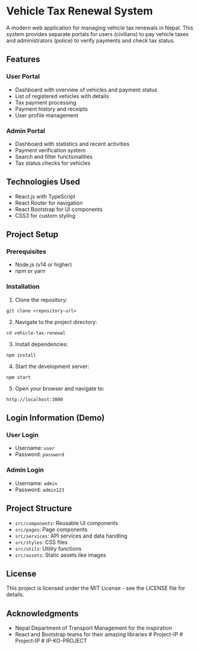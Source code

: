 # Vehicle Tax Renewal System

A modern web application for managing vehicle tax renewals in Nepal. This system provides separate portals for users (civilians) to pay vehicle taxes and administrators (police) to verify payments and check tax status.

## Features

### User Portal
- Dashboard with overview of vehicles and payment status
- List of registered vehicles with details
- Tax payment processing
- Payment history and receipts
- User profile management

### Admin Portal
- Dashboard with statistics and recent activities
- Payment verification system
- Search and filter functionalities
- Tax status checks for vehicles

## Technologies Used

- React.js with TypeScript
- React Router for navigation
- React Bootstrap for UI components
- CSS3 for custom styling

## Project Setup

### Prerequisites
- Node.js (v14 or higher)
- npm or yarn

### Installation

1. Clone the repository:
```
git clone <repository-url>
```

2. Navigate to the project directory:
```
cd vehicle-tax-renewal
```

3. Install dependencies:
```
npm install
```

4. Start the development server:
```
npm start
```

5. Open your browser and navigate to:
```
http://localhost:3000
```

## Login Information (Demo)

### User Login
- Username: `user`
- Password: `password`

### Admin Login
- Username: `admin`
- Password: `admin123`

## Project Structure

- `src/components`: Reusable UI components
- `src/pages`: Page components
- `src/services`: API services and data handling
- `src/styles`: CSS files
- `src/utils`: Utility functions
- `src/assets`: Static assets like images

## License

This project is licensed under the MIT License - see the LICENSE file for details.

## Acknowledgments

- Nepal Department of Transport Management for the inspiration
- React and Bootstrap teams for their amazing libraries #   P r o j e c t - I P  
 #   P r o j e c t - I P  
 #   I P - K O - P R O J E C T  
 